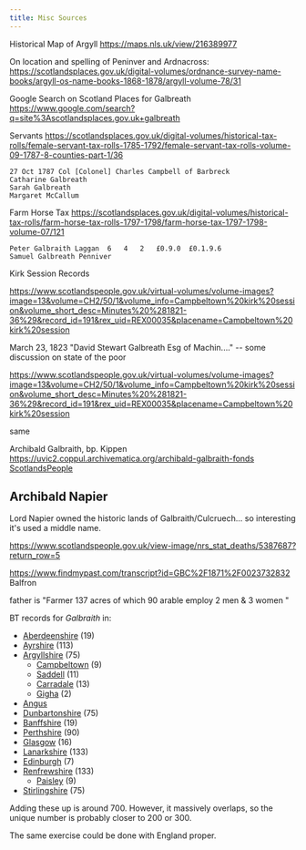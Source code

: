 ```yaml
---
title: Misc Sources
---
```


Historical Map of Argyll
https://maps.nls.uk/view/216389977

On location and spelling of Peninver and Ardnacross:
https://scotlandsplaces.gov.uk/digital-volumes/ordnance-survey-name-books/argyll-os-name-books-1868-1878/argyll-volume-78/31

Google Search on Scotland Places for Galbreath
https://www.google.com/search?q=site%3Ascotlandsplaces.gov.uk+galbreath

Servants
https://scotlandsplaces.gov.uk/digital-volumes/historical-tax-rolls/female-servant-tax-rolls-1785-1792/female-servant-tax-rolls-volume-09-1787-8-counties-part-1/36

```
27 Oct 1787	Col [Colonel] Charles Campbell of Barbreck
Catharine Galbreath
Sarah Galbreath
Margaret McCallum
```

Farm Horse Tax
https://scotlandsplaces.gov.uk/digital-volumes/historical-tax-rolls/farm-horse-tax-rolls-1797-1798/farm-horse-tax-1797-1798-volume-07/121
```
Peter Galbraith Laggan	6	4	2	£0.9.0	£0.1.9.6
Samuel Galbreath Penniver
```

Kirk Session Records

https://www.scotlandspeople.gov.uk/virtual-volumes/volume-images?image=13&volume=CH2/50/1&volume_info=Campbeltown%20kirk%20session&volume_short_desc=Minutes%20%281821-36%29&record_id=191&rex_uid=REX00035&placename=Campbeltown%20kirk%20session

March 23, 1823
"David Stewart Galbreath Esg of Machin...." -- some discussion on state of the poor

https://www.scotlandspeople.gov.uk/virtual-volumes/volume-images?image=13&volume=CH2/50/1&volume_info=Campbeltown%20kirk%20session&volume_short_desc=Minutes%20%281821-36%29&record_id=191&rex_uid=REX00035&placename=Campbeltown%20kirk%20session

same


Archibald Galbraith, bp. Kippen
https://uvic2.coppul.archivematica.org/archibald-galbraith-fonds
[ScotlandsPeople](https://www.scotlandspeople.gov.uk/record-results?search_type=people&event=%28B%20OR%20C%20OR%20S%29&record_type%5B0%5D=opr_births&church_type=Old%20Parish%20Registers&dl_cat=church&dl_rec=church-births-baptisms&surname=galbraith&surname_so=exact&forename=archibald&forename_so=starts&sex=M&parent_names_so=exact&parent_name_two=mclean&parent_name_two_so=exact&record=Church%20of%20Scotland%20%28old%20parish%20registers%29%20Roman%20Catholic%20Church%20Other%20churches)


## Archibald Napier

Lord Napier owned the historic lands of Galbraith/Culcruech... so interesting it's used a middle name.

https://www.scotlandspeople.gov.uk/view-image/nrs_stat_deaths/5387687?return_row=5

https://www.findmypast.com/transcript?id=GBC%2F1871%2F0023732832   Balfron

father is "Farmer 137 acres of which 90 arable employ 2 men & 3 women	"

BT records for _Galbraith_ in:

* [Aberdeenshire](https://www.thephonebook.bt.com/Person/PersonSearch/?Surname=galbraith&Location=Aberdeenshire) (19)
* [Ayrshire](https://www.thephonebook.bt.com/Person/PersonSearch/?Surname=galbraith&Location=Ayrshire) (113)
* [Argyllshire](https://www.thephonebook.bt.com/Person/PersonSearch/?Surname=galbraith&Location=Argyllshire) (75)
  * [Campbeltown](https://www.thephonebook.bt.com/Person/PersonSearch/?Surname=galbraith&Location=Campbeltown%20%20(Argyllshire)) (9)
  * [Saddell](https://www.thephonebook.bt.com/Person/PersonSearch/?Surname=galbraith&Location=Saddell%20%20(Campbeltown%20-%20Argyllshire)) (11) 
  * [Carradale](https://www.thephonebook.bt.com/Person/PersonSearch/?Surname=galbraith&Location=Carradale%20%20(Campbeltown%20-%20Argyllshire)) (13)
  * [Gigha](https://www.thephonebook.bt.com/Person/PersonSearch/?Surname=galbraith&Location=Isle%20Of%20Gigha%20%20(Argyllshire)) (2)
* [Angus](https://www.thephonebook.bt.com/Person/PersonSearch/?Surname=galbraith&Location=Angus)
* [Dunbartonshire](https://www.thephonebook.bt.com/Person/PersonSearch/?Surname=galbraith&Location=Dunbartonshire) (75)
* [Banffshire](https://www.thephonebook.bt.com/Person/PersonSearch/?Surname=galbraith&Location=Banffshire) (19)
* [Perthshire](https://www.thephonebook.bt.com/Person/PersonSearch/?Surname=galbraith&Location=Perthshire) (90)
* [Glasgow](https://www.thephonebook.bt.com/Person/PersonSearch/?Surname=galbraith&Location=Glasgow) (16)
* [Lanarkshire](https://www.thephonebook.bt.com/Person/PersonSearch/?Surname=galbraith&Location=Lanarkshire) (133)
* [Edinburgh](https://www.thephonebook.bt.com/Person/PersonSearch/?Surname=galbraith&Location=Edinburgh) (7)
* [Renfrewshire](https://www.thephonebook.bt.com/Person/PersonSearch/?Surname=galbraith&Location=Renfrewshire) (133)
  * [Paisley](https://www.thephonebook.bt.com/Person/PersonSearch/?Surname=galbraith&Location=Paisley%20%20(Renfrewshire)) (9)
* [Stirlingshire](https://www.thephonebook.bt.com/Person/PersonSearch/?Surname=galbraith&Location=Stirlingshire) (75)


Adding these up is around 700.  However, it massively overlaps, so the unique number is probably closer to 200 or 300.

The same exercise could be done with England proper.
